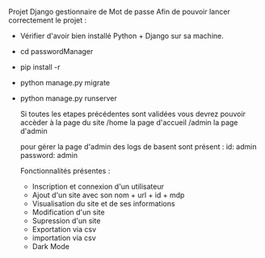 Projet Django gestionnaire de Mot de passe
Afin de pouvoir lancer correctement le projet : 
- Vérifier d'avoir bien installé Python + Django sur sa machine.
- cd passwordManager
- pip install -r
- python manage.py migrate
- python manage.py runserver

  Si toutes les etapes précédentes sont validées vous devrez pouvoir accèder à la page du site
  /home la page d'accueil
  /admin la page d'admin

  pour gérer la page d'admin des logs de basent sont présent :
  id: admin
  password: admin

  Fonctionnalités présentes :
  - Inscription et connexion d'un utilisateur
  - Ajout d'un site avec son nom + url + id + mdp
  - Visualisation du site et de ses informations
  - Modification d'un site
  - Supression d'un site
  - Exportation via csv
  - importation via csv
  - Dark Mode
